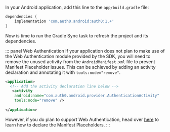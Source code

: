In your Android application, add this line to the `app/build.gradle` file:

```gradle
dependencies {
    implementation 'com.auth0.android:auth0:1.+'
}
```

Now is time to run the Gradle Sync task to refresh the project and its dependencies.

::: panel Web Authentication
If your application does not plan to make use of the Web Authentication module provided by the SDK, you will need to remove the unused activity from the `AndroidManifest.xml` file to prevent Manifest Placeholder issues. This can be achieved by adding an activity declaration and annotating it with `tools:node="remove"`.

```xml
<application>
  <!-- Add the activity declaration line below -->
   <activity
    android:name="com.auth0.android.provider.AuthenticationActivity"
    tools:node="remove" />
  
</application>
```

However, if you do plan to support Web Authentication, head over [here](https://auth0.com/docs/libraries/auth0-android#authentication-via-universal-login) to learn how to declare the Manifest Placeholders.
:::
